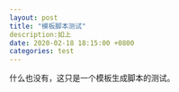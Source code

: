 ```yaml
---
layout: post
title: "模板脚本测试"
description:如上 
date: 2020-02-18 18:15:00 +0800
categories: test
---
```


什么也没有，这只是一个模板生成脚本的测试。
